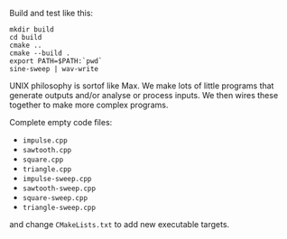 Build and test like this:

    mkdir build
    cd build
    cmake ..
    cmake --build .
    export PATH=$PATH:`pwd`
    sine-sweep | wav-write

UNIX philosophy is sortof like Max. We make lots of little programs that generate outputs and/or analyse or process inputs. We then wires these together to make more complex programs.

Complete empty code files:

- `impulse.cpp`
- `sawtooth.cpp`
- `square.cpp`
- `triangle.cpp`
- `impulse-sweep.cpp`
- `sawtooth-sweep.cpp`
- `square-sweep.cpp`
- `triangle-sweep.cpp`

and change `CMakeLists.txt` to add new executable targets.
